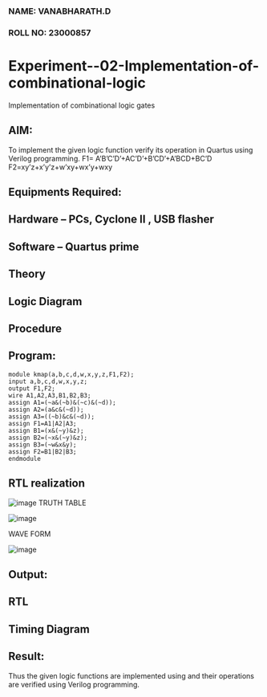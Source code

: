 ### NAME: VANABHARATH.D
### ROLL NO: 23000857
# Experiment--02-Implementation-of-combinational-logic
Implementation of combinational logic gates
 
## AIM:
To implement the given logic function verify its operation in Quartus using Verilog programming.
 F1= A’B’C’D’+AC’D’+B’CD’+A’BCD+BC’D
F2=xy’z+x’y’z+w’xy+wx’y+wxy
 
 
 
## Equipments Required:
## Hardware – PCs, Cyclone II , USB flasher
## Software – Quartus prime


## Theory
 

## Logic Diagram
## Procedure
## Program:
````
module kmap(a,b,c,d,w,x,y,z,F1,F2);
input a,b,c,d,w,x,y,z;
output F1,F2;
wire A1,A2,A3,B1,B2,B3;
assign A1=(~a&(~b)&(~c)&(~d));
assign A2=(a&c&(~d));
assign A3=((~b)&c&(~d));
assign F1=A1|A2|A3;
assign B1=(x&(~y)&z);
assign B2=(~x&(~y)&z);
assign B3=(~w&x&y);
assign F2=B1|B2|B3;
endmodule
````
## RTL realization

![image](https://github.com/vanabharath2005/Experiment--02-Implementation-of-combinational-logic-/assets/147222071/94dbc144-b4ee-478d-bb9d-5a4fca3ee56b)
TRUTH TABLE

![image](https://github.com/vanabharath2005/Experiment--02-Implementation-of-combinational-logic-/assets/147222071/477e13d6-9b2d-4edb-af74-db7e1716b558)

WAVE FORM

![image](https://github.com/vanabharath2005/Experiment--02-Implementation-of-combinational-logic-/assets/147222071/b0e1101c-6722-4174-8555-860178fe1bff)

## Output:
## RTL
## Timing Diagram
## Result:
Thus the given logic functions are implemented using  and their operations are verified using Verilog programming.
